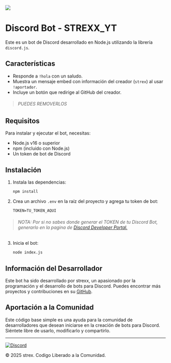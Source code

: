![](https://www.commentcoder.com/static/df6ce652bdd1f70bf220efa823b30545/b17f8/utiliser-node-js-avec-discordjs.jpg)

# Discord Bot - STREXX_YT

Este es un bot de Discord desarrollado en Node.js utilizando la librería `discord.js`.


## Características

- Responde a `!hola` con un saludo.
- Muestra un mensaje embed con información del creador (`strex`) al usar `!aportador`.
- Incluye un botón que redirige al GitHub del creador.
> ###### PUEDES REMOVERLOS
## Requisitos

Para instalar y ejecutar el bot, necesitas:

- Node.js v16 o superior
- npm (incluido con Node.js)
- Un token de bot de Discord

## Instalación

1. Instala las dependencias:
   ```sh
   npm install
   ```
2. Crea un archivo `.env` en la raíz del proyecto y agrega tu token de bot:
   ```env
   TOKEN=TU_TOKEN_AQUI
   ```
> ###### NOTA: Por si no sabes donde generar el TOKEN de tu Discord Bot, generarlo en la pagina de [Discord Developer Portal.](https://discord.com/developers/applications/) 
3. Inicia el bot:
   ```sh
   node index.js
   ```

## Información del Desarrollador

Este bot ha sido desarrollado por strexx, un apasionado por la programación y el desarrollo de bots para Discord. Puedes encontrar más proyectos y contribuciones en su [GitHub](https://github.com/Anonimus1221/Bot-Template-.js).

## Aportación a la Comunidad

Este código base simple es una ayuda para la comunidad de desarrolladores que desean iniciarse en la creación de bots para Discord. Siéntete libre de usarlo, modificarlo y compartirlo.

---

[![Discord](https://img.shields.io/badge/Discord-Unirme-5865F2?style=for-the-badge&logo=discord&logoColor=white)](https://github.com/Anonimus1221/Bot-Template-.js)

</a>

© 2025 strex.  Codigo Liberado a la Comunidad.

